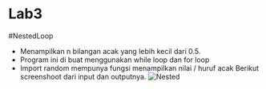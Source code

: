 # Lab3

#NestedLoop 
- Menampilkan n bilangan acak yang lebih kecil dari 0.5.
- Program ini di buat menggunakan while loop dan for loop
- Import random mempunya fungsi menampilkan nilai / huruf acak
Berikut screenshoot dari input dan outputnya.
![Nested](https://user-images.githubusercontent.com/92651803/141194586-1309b288-4963-443d-b900-f5eab8682d59.png)

  
